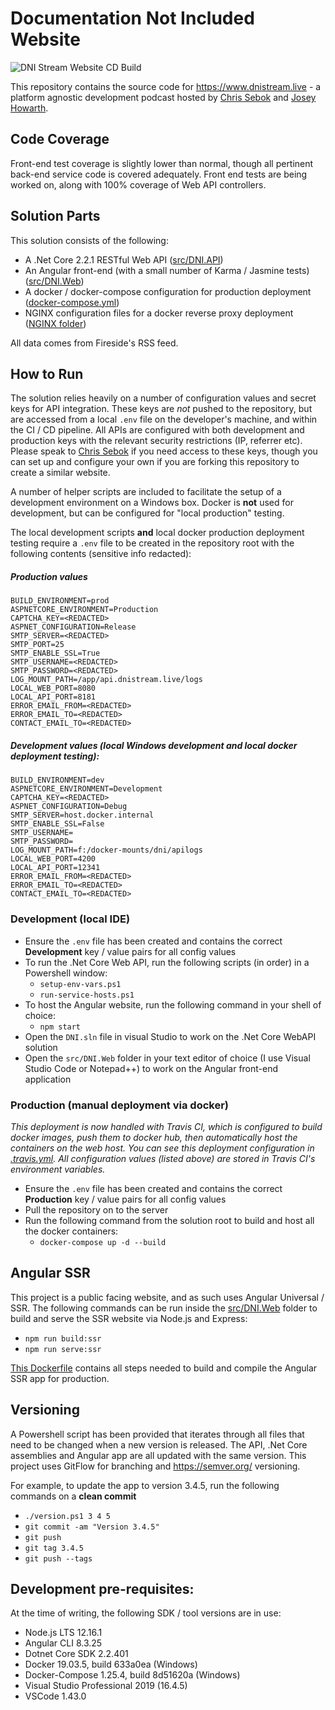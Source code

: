 # Documentation Not Included Website

![DNI Stream Website CD Build](https://github.com/DNIStream/dni.website/workflows/DNI%20Stream%20Website%20CD%20Build/badge.svg?branch=master)

This repository contains the source code for https://www.dnistream.live - a platform agnostic development podcast hosted by [Chris Sebok](https://github.com/Bidthedog) and [Josey Howarth](https://github.com/sudomistress).

## Code Coverage

Front-end test coverage is slightly lower than normal, though all pertinent back-end service code is covered adequately. Front end tests are being worked on, along with 100% coverage of Web API controllers.

## Solution Parts

This solution consists of the following:

* A .Net Core 2.2.1 RESTful Web API ([src/DNI.API](src/DNI.API))
* An Angular front-end (with a small number of Karma / Jasmine tests) ([src/DNI.Web](src/DNI.Web))
* A docker / docker-compose configuration for production deployment ([docker-compose.yml](docker-compose.yml))
* NGINX configuration files for a docker reverse proxy deployment ([NGINX folder](nginx))

All data comes from Fireside's RSS feed.

## How to Run

The solution relies heavily on a number of configuration values and secret keys for API integration. These keys are *not* pushed to the repository, but are accessed from a local `.env` file on the developer's machine, and within the CI / CD pipeline. All APIs are configured with both development and production keys with the relevant security restrictions (IP, referrer etc). Please speak to [Chris Sebok](https://github.com/Bidthedog) if you need access to these keys, though you can set up and configure your own if you are forking this repository to create a similar website.

A number of helper scripts are included to facilitate the setup of a development environment on a Windows box. Docker is **not** used for development, but can be configured for "local production" testing.

The local development scripts **and** local docker production deployment testing require a `.env` file to be created in the repository root with the following contents (sensitive info redacted):

##### Production values
```
BUILD_ENVIRONMENT=prod
ASPNETCORE_ENVIRONMENT=Production
CAPTCHA_KEY=<REDACTED>
ASPNET_CONFIGURATION=Release
SMTP_SERVER=<REDACTED>
SMTP_PORT=25
SMTP_ENABLE_SSL=True
SMTP_USERNAME=<REDACTED>
SMTP_PASSWORD=<REDACTED>
LOG_MOUNT_PATH=/app/api.dnistream.live/logs
LOCAL_WEB_PORT=8080
LOCAL_API_PORT=8181
ERROR_EMAIL_FROM=<REDACTED>
ERROR_EMAIL_TO=<REDACTED>
CONTACT_EMAIL_TO=<REDACTED>
```
##### Development values (local Windows development and local docker deployment testing):
```
BUILD_ENVIRONMENT=dev
ASPNETCORE_ENVIRONMENT=Development
CAPTCHA_KEY=<REDACTED>
ASPNET_CONFIGURATION=Debug
SMTP_SERVER=host.docker.internal
SMTP_ENABLE_SSL=False
SMTP_USERNAME=
SMTP_PASSWORD=
LOG_MOUNT_PATH=f:/docker-mounts/dni/apilogs
LOCAL_WEB_PORT=4200
LOCAL_API_PORT=12341
ERROR_EMAIL_FROM=<REDACTED>
ERROR_EMAIL_TO=<REDACTED>
CONTACT_EMAIL_TO=<REDACTED>
```

### Development (local IDE)

* Ensure the `.env` file has been created and contains the correct **Development** key / value pairs for all config values
* To run the .Net Core Web API, run the following scripts (in order) in a Powershell window:
    * `setup-env-vars.ps1`
    * `run-service-hosts.ps1`
* To host the Angular website, run the following command in your shell of choice:
    * `npm start`
* Open the `DNI.sln` file in visual Studio to work on the .Net Core WebAPI solution
* Open the `src/DNI.Web` folder in your text editor of choice (I use Visual Studio Code or Notepad++) to work on the Angular front-end application

### Production (manual deployment via docker)

*This deployment is now handled with Travis CI, which is configured to build docker images, push them to docker hub, then automatically host the containers on the web host. You can see this deployment configuration in [.travis.yml](travis.yml). All configuration values (listed above) are stored in Travis CI's environment variables.*

* Ensure the `.env` file has been created and contains the correct **Production** key / value pairs for all config values
* Pull the repository on to the server
* Run the following command from the solution root to build and host all the docker containers:
    * `docker-compose up -d --build`

## Angular SSR

This project is a public facing website, and as such uses Angular Universal / SSR. The following commands can be run inside the [src/DNI.Web](src/DNI.Web) folder to build and serve the SSR website via Node.js and Express:

* `npm run build:ssr`
* `npm run serve:ssr`

[This Dockerfile](src/DNI.Web/Dockerfile) contains all steps needed to build and compile the Angular SSR app for production.

## Versioning

A Powershell script has been provided that iterates through all files that need to be changed when a new version is released. The API, .Net Core assemblies and Angular app are all updated with the same version. This project uses GitFlow for branching and https://semver.org/ versioning.

For example, to update the app to version 3.4.5, run the following commands on a **clean commit**

* `./version.ps1 3 4 5`
* `git commit -am "Version 3.4.5"`
* `git push`
* `git tag 3.4.5`
* `git push --tags`

## Development pre-requisites:

At the time of writing, the following SDK / tool versions are in use:

* Node.js LTS 12.16.1
* Angular CLI 8.3.25
* Dotnet Core SDK 2.2.401
* Docker 19.03.5, build 633a0ea (Windows)
* Docker-Compose 1.25.4, build 8d51620a (Windows)
* Visual Studio Professional 2019 (16.4.5)
* VSCode 1.43.0
